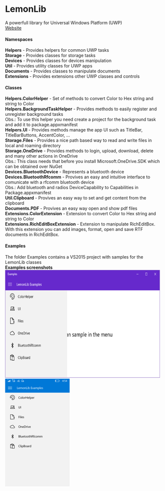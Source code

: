 # LemonLib
A powerfull library for Universal Windows Platform (UWP)
<br/>
<a href="http://alexandersilvab.github.io/Lemon-Lib/">Website</a>
<br/>
<h4>Namespaces</h4>

<b>Helpers</b> - Provides helpers for common UWP tasks
<br/>
<b>Storage</b> - Provides classes for storage tasks
<br/>
<b>Devices</b> - Provides classes for devices manipulation
<br/>
<b>Util</b> - Provides utility classes for UWP apps
<br/>
<b>Documents</b> - Provides classes to manipulate documents
<br/>
<b>Extensions</b> - Provides extensions other UWP classes and controls

<h4>Classes</h4>

<b>Helpers.ColorHelper</b> - Set of methods to convert Color to Hex string and string to Color
<br/>
<b>Helpers.BackgroundTaskHelper</b> - Provides methods to easily register and unregister background tasks
<br/>
Obs.: To use this helper you need create a project for the background task and add it to package.appxmanifest
<br/>
<b>Helpers.UI</b> - Provides methods manage the app UI such as TitleBar, TitleBarButtons, AccentColor, ...
<br/>
<b>Storage.Files</b> - Provides a nice path based way to read and write files in local and roaming directory
<br/>
<b>Storage.OneDrive</b> - Provides methods to login, upload, download, delete and many other actions in OneDrive
<br/>
Obs.: This class needs that before you install Microsoft.OneDrive.SDK which can be obtained over NuGet
<br/>
<b>Devices.BluetoothDevice</b> - Represents a bluetooth device
<br/>
<b>Devices.BluetoothRfcomm</b> - Provives an easy and intuitive interface to comunicate with a rfcomm bluetooth device
<br/>
Obs.: Add bluetooth and radios DeviceCapability to Capabilities in Package.appxmanifest
<br/>
<b>Util.Clipboard</b> - Provives an easy way to set and get content from the clipboard
<br/>
<b>Documents.PDF</b> - Provives an easy way open and show pdf files
<br/>
<b>Extensions.ColorExtension</b> - Extension to convert Color to Hex string and string to Color
<br/>
<b>Extensions.RichEditBoxExtension</b> - Extension to manipulate RichEditBox. With this extension you can add images, format, open and save RTF documents in RichEditBox.
<br/>


<h4>Examples</h4>

The folder Examples contains a VS2015 project with samples for the LemonLib classes
<br/>
<b>Examples screenshots</b>
<br/>
<img src="https://github.com/AlexanderSilvaB/Lemon-Lib/raw/master/Screenshots/Desktop.png" height="350px"/>
<img src="https://github.com/AlexanderSilvaB/Lemon-Lib/raw/master/Screenshots/Mobile.png" height="350px"/>
